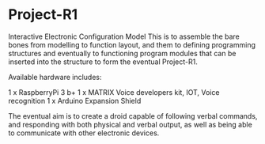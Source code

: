 # Project-R1
Interactive Electronic Configuration Model
This is to assemble the bare bones from modelling to
function layout, and them to defining programming structures
and eventually to functioning program modules that can
be inserted into the structure to form the eventual Project-R1.

Available hardware includes:

1 x RaspberryPi 3 b+
1 x MATRIX Voice developers kit, IOT, Voice recognition
1 x Arduino Expansion Shield

The eventual aim is to create a droid capable of following verbal
commands, and responding with both physical and verbal output, 
as well as being able to communicate with other electronic devices.



